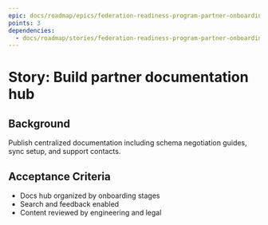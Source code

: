 ```yaml
---
epic: docs/roadmap/epics/federation-readiness-program-partner-onboarding.md
points: 3
dependencies:
  - docs/roadmap/stories/federation-readiness-program-partner-onboarding-01-journey-map.md
---
```

# Story: Build partner documentation hub

## Background
Publish centralized documentation including schema negotiation guides, sync setup, and support contacts.

## Acceptance Criteria
- Docs hub organized by onboarding stages
- Search and feedback enabled
- Content reviewed by engineering and legal
